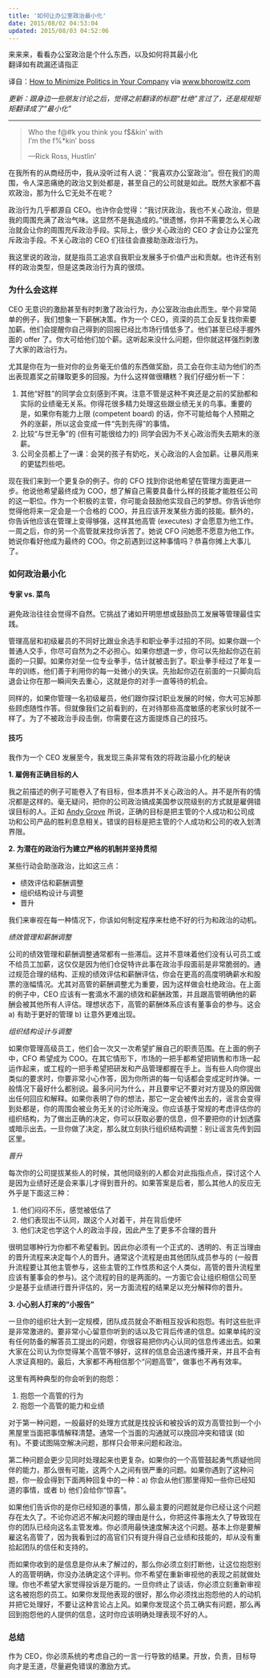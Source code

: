 ```yaml
---
title: '如何让办公室政治最小化'
date: 2015/08/02 04:53:04
updated: 2015/08/03 04:52:06
---
```


来来来，看看办公室政治是个什么东西，以及如何将其最小化  
翻译如有疏漏还请指正

译自：[How to Minimize Politics in Your Company](http://www.bhorowitz.com/how_to_minimize_politics_in_your_company) via www.bhorowitz.com

*更新：跟身边一些朋友讨论之后，觉得之前翻译的标题“杜绝”言过了，还是规规矩矩翻译成了“最小化”*

----

> Who the f@#k you think you f$&kin’ with  
> I’m the f%*kin’ boss
> 
> —Rick Ross, Hustlin'

在我所有的从商经历中，我从没听过有人说：“我喜欢办公室政治”。但在我们的周围，令人深恶痛绝的政治又到处都是，甚至自己的公司就是如此。既然大家都不喜欢政治，那为什么它无处不在呢？

政治行为几乎都源自 CEO。也许你会觉得：“我讨厌政治，我也不关心政治，但是我的周围充满了政治气味。这显然不是我造成的。”很遗憾，你并不需要怎么关心政治就会让你的周围充斥政治手段。实际上，很少关心政治的 CEO 才会让办公室充斥政治手段。不关心政治的 CEO 们往往会直接助涨政治行为。

我这里说的政治，就是指员工追求自我职业发展多于价值产出和贡献。也许还有别样的政治类型，但是这类政治行为真的很烦。

<!--more-->

### 为什么会这样

CEO 无意识的激励甚至有时刺激了政治行为，办公室政治由此而生。举个非常简单的例子，我们想象一下薪酬决策。作为一个 CEO，资深的员工会反复找你索要加薪。他们会提醒你自己得到的回报已经比市场行情低多了。他们甚至已经手握外面的 offer 了。你大可给他们加个薪。这听起来没什么问题，但你就这样强烈刺激了大家的政治行为。

尤其是你在为一些对你的业务毫无价值的东西做奖励，员工会在你主动为他们的杰出表现嘉奖之前赚取更多的回报。为什么这样做很糟糕？我们仔细分析一下：

1. 其他“好胜”的同学会立刻感到不爽。注意不管是这种不爽还是之前的奖励都和实际的业绩毫无关系。你得花很多精力处理这些跟业绩无关的鸟事。重要的是，如果你有能力上限 (competent board) 的话，你不可能给每个人预期之外的涨薪，所以这会变成一件“先到先得”的事情。
2. 比较“与世无争”的 (但有可能很给力的) 同学会因为不关心政治而失去期末的涨薪。
3. 公司全员都上了一课：会哭的孩子有奶吃，关心政治的人会加薪。让暴风雨来的更猛烈些吧。

现在我们来到一个更复杂的例子。你的 CFO 找到你说他希望在管理方面更进一步。他说他希望最终成为 COO，想了解自己需要具备什么样的技能才能胜任公司的这一职位。作为一个积极的主管，你可能会鼓励他实现自己的梦想。你告诉他你觉得他将来一定会是一个合格的 COO，并且应该开发某些方面的技能。额外的，你告诉他应该在管理上变得够强，这样其他高管 (executes) 才会愿意为他工作。一周之后，你的另一个高管就来找你诉苦了。她说 CFO 问她愿不愿意为他工作。她说你看好他成为最终的 COO。你之前遇到过这种事情吗？恭喜你摊上大事儿了。

### 如何政治最小化

#### 专家 vs. 菜鸟

避免政治往往会觉得不自然。它挑战了诸如开明思想或鼓励员工发展等管理最佳实践。

管理高层和初级雇员的不同好比跟业余选手和职业拳手过招的不同。如果你跟一个普通人交手，你尽可自然为之不必担心。如果你想退一步，你可以先抬起你迈在前面的一只脚。如果你对垒一位专业拳手，估计就被击到了。职业拳手经过了年复一年的训练，他们善于利用你的每一处微小的失误。先抬起你迈在前面的一只脚向后退会让你在那一瞬间失去重心，这就是你的对手一直等待的机会。

同样的，如果你管理一名初级雇员，他们跟你探讨职业发展的时候，你大可忘掉那些顾虑随性作答。但就像我们之前看到的，在对待那些高度敏感的老家伙时就不一样了。为了不被政治手段击倒，你需要在这方面提炼自己的技巧。

#### 技巧

我作为一个 CEO 发展至今，我发现三条非常有效的将政治最小化的秘诀

**1. 雇佣有正确目标的人**

我之前描述的例子可能卷入了有目标，但本质并不关心政治的人。并不是所有的情况都是这样的。毫无疑问，把你的公司政治搞成美国参议院级别的方式就是雇佣错误目标的人。正如 [Andy Grove](https://zh.wikipedia.org/wiki/%E5%AE%89%E8%BF%AA%C2%B7%E8%91%9B%E6%B4%9B%E5%A4%AB) 所说，正确的目标是把主管的个人成功和公司成功和公司产品的胜利息息相关。错误的目标是把主管的个人成功和公司的收入划清界限。

**2. 为潜在的政治行为建立严格的机制并坚持贯彻**

某些行动会助涨政治，比如这三点：

- 绩效评估和薪酬调整
- 组织结构设计与调整
- 晋升

我们来审视在每一种情况下，你该如何制定程序来杜绝不好的行为和政治的动机。

*绩效管理和薪酬调整*

公司的绩效管理和薪酬调整通常都有一些滞后。这并不意味着他们没有认可员工或不给员工加薪，这仅仅是因为他们仓促特许此事在政治手段面前是非常脆弱的。通过规范合理的结构、正规的绩效评估和薪酬评估，你会在更高的高度明确薪水和股票的涨幅情况。尤其对高管的薪酬调整尤为重要，因为这样做会杜绝政治。在上面的例子中，CEO 应该有一套滴水不漏的绩效和薪酬政策，并且跟高管明确他的薪酬会被其他所有人评估。理想状态下，高管的薪酬体系应该有董事会的参与。这会 a) 有助于更好的管理 b) 让意外更难出现。

*组织结构设计与调整*

如果你管理高级员工，他们会一次又一次希望扩展自己的职责范围。在上面的例子中，CFO 希望成为 COO。在其它情形下，市场的一把手都希望把销售和市场一起运作起来，或工程的一把手希望把研发和产品管理都握在手上。当有些人向你提出类似的要求时，你要非常小心作答，因为你所讲的每一句话都会变成定时炸弹。一般情况下最好什么都别说。最多问问为什么，并且要牢记不要对对方提及的原因做出任何回应和解释。如果你表明了你的想法，那它一定会被传出去的，谣言会变得到处都是，你的周围会被业务无关的讨论所淹没。你应该基于常规的考虑评估你的组织结构，为了做出正确的决定，你可以获取必要的信息，但不要把你的计划透露或暗示出去。一旦你做了决定，那么就立刻执行组织结构调整：别让谣言先传到园区里。

*晋升*

每次你的公司提拔某些人的时候，其他同级别的人都会对此指指点点，探讨这个人是因为业绩好还是会来事儿才得到晋升的。如果答案是后者，那么其他人的反应无外乎是下面这三种：

1. 他们闷闷不乐，感觉被低估了
2. 他们表现出不认同，跟这个人对着干，并在背后使坏
3. 他们决定也学这个人的政治手段，因此产生了更多不合理的晋升

很明显哪种行为你都不希望看到。因此你必须有一个正式的、透明的、有正当理由的晋升流程来决定每个人的晋升。通常这个流程是由其他团队成员参与的 (一般晋升流程要让其他主管参与，这些主管的工作性质和这个人类似，高管的晋升流程里应该有董事会的参与)。这个流程的目的是两面的。一方面它会让组织相信公司至少是基于业绩进行晋升评估的，另一方面流程的结果足以充分解释你的晋升。

**3. 小心别人打来的“小报告”**

一旦你的组织壮大到一定规模，团队成员就会不断相互投诉和抱怨。有时这些批评是非常激进的。要非常小心留意你听到的话以及它背后传递的信息。如果单纯的没有任何防备的解答员工提出的问题，你很容易把你内心认同的信息传递出去。如果大家在公司认为你觉得某个高管不够好，这样的信息会迅速传播开来，并且不会有人求证真相的。最后，大家都不再相信那个“问题高管”，做事也不再有效率。

这里有两种典型的你会听到的抱怨：

1. 抱怨一个高管的行为
2. 抱怨一个高管的能力和业绩

对于第一种问题，一般最好的处理方式就是找投诉和被投诉的双方高管拉到一个小黑屋里当面把事情解释清楚。通常一个当面的沟通就可以挽回冲突和错误 (如有)。不要试图隔空解决问题，那样只会带来问题和政治。

第二种问题会更少见同时处理起来也更复杂。如果你的一个高管鼓起勇气质疑他同伴的能力，那么很有可能，这两个人之间有很严重的问题。如果你遇到了这种问题，你一般会得到下面两种回复中的一种：a) 你会从他们那里得知一些你已经知道的事情，或者 b) 他们会给你“惊喜”。

如果他们告诉你的是你已经知道的事情，那么最主要的问题就是你已经让这个问题存在太久了。不论你迟迟不解决问题的理由是什么，你把这件事拖太久了导致现在你的团队已经向这名主管发难。你必须用最快速度解决这个问题。基本上你是要解雇这名高管了，因为我看到过的高官们只有提升得自己业绩和技能的，却从没有重拾起团队的信任和支持的。

而如果你收到的是信息是你从未了解过的，那么你必须立刻打断他，让这位抱怨别人的高管明确，你没办法确定这个评判。你不希望在重新审视他的表现之前就做处理。你也不希望大家觉得投诉是万能的。一旦你终止了谈话，你必须立刻重新审视这名被抱怨的员工。如果你发现他表现的很好，那么你必须找出抱怨他的人的动机并把它处理好，不要让这种言论占上风。如果你发现这个员工确实有问题，那么再回到抱怨他的人提供的信息，这时你应该明确处理表现不好的人。

### 总结

作为 CEO，你必须系统的考虑自己的一言一行导致的结果。开放，负责，目标导向才是王道，尽量避免错误的激励方式。